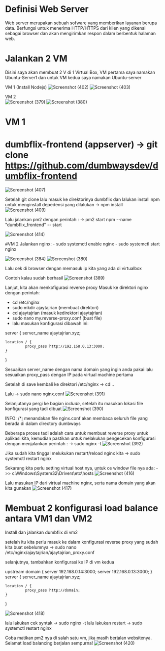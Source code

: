 # Definisi Web Server
Web server merupakan sebuah sofware yang memberikan layanan berupa data. Berfungsi untuk menerima HTTP/HTTPS dari klien yang dikenal sebagai browser dan akan mengirimkan respon dalam berbentuk halaman web.
 
# Jalankan 2 VM
Disini saya akan membuat 2 V di 1 Virtual Box, VM pertama saya namakan Ubuntu-Server1 dan untuk VM kedua saya namakan Ubuntu-server

VM 1 (Install Nodejs)
![Screenshot (402)](https://user-images.githubusercontent.com/109257850/203879662-252ed264-7f5b-47d7-b699-8d61122bfe70.png)
![Screenshot (403)](https://user-images.githubusercontent.com/109257850/203880271-cc2a77c5-07d5-4a88-babf-fcfeb5968076.png)

VM 2  
![Screenshot (379)](https://user-images.githubusercontent.com/109257850/203689635-49520a86-6a68-4957-afa7-2073d7889ad2.png)
![Screenshot (380)](https://user-images.githubusercontent.com/109257850/203689642-6339c852-d835-43a6-bee1-d361540d4ec1.png)

# VM 1  
# dumbflix-frontend (appserver) -> git clone https://github.com/dumbwaysdev/dumbflix-frontend
![Screenshot (407)](https://user-images.githubusercontent.com/109257850/203880444-e536cc04-04db-466c-8bb5-33efa8dbd509.png)

Setelah git clone lalu masuk ke direktorinya dumbflix dan lalukan install npm untuk menginstall depedensi yang dilalukan
-> npm install
![Screenshot (409)](https://user-images.githubusercontent.com/109257850/203881879-ba758c60-4395-424d-83df-6846f0f4d0ba.png)

Lalu jalankan pm2 dengan perintah :
-> pm2 start npm --name "dumbflix_frontend" -- start

![Screenshot (414)](https://user-images.githubusercontent.com/109257850/203884636-fe8759d4-cbc0-4fb5-80bb-ffe71cc96a7f.png)

#VM 2
Jalankan nginx: - sudo systemctl enable nginx
                - sudo systemctl start nginx
 
![Screenshot (384)](https://user-images.githubusercontent.com/109257850/203694939-bccc5858-0995-4878-9c34-c42e2283ad24.png)
![Screenshot (380)](https://user-images.githubusercontent.com/109257850/203690267-e8f9c333-d45d-4782-b62a-d4989c5c9808.png)

Lalu cek di browser dengan memasuk ip kita yang ada di virtualbox

Contoh kalau sudah berhasil 
![Screenshot (389)](https://user-images.githubusercontent.com/109257850/203695586-27daf638-e309-4730-a6c2-c57b96ab3621.png)

Lanjut, kita akan menkofigurasi reverse proxy 
Masuk ke direktori nginx dengan perintah:
- cd /etc/nginx  
- sudo mkdir ajaytajrian (membuat direktori)
- cd ajaytajrian (masuk kedirektori ajaytajrian) 
- sudo nano my.reverse-proxy.conf (buat file)
- lalu masukan konfigurasi dibawah ini:

server {
    server_name ajaytajrian.xyz;
    
    location / {
             proxy_pass http://192.168.0.13:3000;
    }
}
 
 Sesuaikan server_name dengan nama domain yang ingin anda pakai lalu sesuaikan proxy_pass dengan IP pada virtual machine pertama
 
 
Setelah di save kembali ke direktori /etc/nginx -> cd ..
 
Lalu -> sudo nano nginx.conf
 ![Screenshot (391)](https://user-images.githubusercontent.com/109257850/203715732-e51ae0eb-5fe3-42d6-845e-575fa8563f5e.png)

Selanjutanya pergi ke bagian *include*, setelah itu masukan lokasi file konfigurasi yang tadi dibuat
 ![Screenshot (390)](https://user-images.githubusercontent.com/109257850/203716031-c0d5c3bc-66ea-4924-ae8b-a28b12b47389.png)

INFO:
/*; menandakan file nginx.conf akan membaca seluruh file yang berada di dalam directory dumbways
 
 
Beberapa proses tadi adalah cara untuk membuat reverse proxy untuk aplikasi kita, kemudian pastikan untuk melakukan pengecekan konfigurasi dengan menjalankan
perintah :
 -> sudo nginx -t
 ![Screenshot (392)](https://user-images.githubusercontent.com/109257850/203716611-bb62f7a0-1509-410b-abec-39bb29ed33f8.png)

Jika sudah kita tinggal melukukan restart/reload nginx kita
 -> sudo systemctl restart nginx
 
Sekarang kita perlu setting virtual host nya, untuk os window file nya ada: ->> c:\Windows\System32\Drivers\etc\hosts
 ![Screenshot (416)](https://user-images.githubusercontent.com/109257850/203886589-32939f70-4da1-48d5-8d2f-4505ca903cc0.png)

Lalu masukan IP dari virtual machine nginx, serta nama domain yang akan kita gunakan
 ![Screenshot (417)](https://user-images.githubusercontent.com/109257850/203886660-9a02d7b7-6e43-4acb-9e3c-140fa3909150.png)

# Membuat 2 konfigurasi load balance antara VM1 dan VM2
Install dan jalankan dumbflix di vm2

setelah itu kita perlu masuk ke dalam konfigurasi reverse proxy yang sudah kita buat sebelumnya
-> sudo nano /etc/nginx/ajaytajrian/ajaytajrian_proxy.conf

selanjutnya, tambahkan konfigurasi ke IP di vm kedua

upstream domain {
    server 192.168.0.14:3000;
    server 192.168.0.13:3000;
}
server {
    server_name ajaytajrian.xyz;

    location / {
             proxy_pass http://domain;
    }
}
 
![Screenshot (418)](https://user-images.githubusercontent.com/109257850/203890077-2bac310d-681f-490a-8744-78f995d692a7.png)

lalu lakukan cek syntak -> sudo nginx -t
lalu lakukan restart -> sudo systemctl restart nginx 
 
Coba matikan pm2 nya di salah satu vm, jika masih berjalan websitenya. Selamat load balancing berjalan sempurna!
![Screenshot (420)](https://user-images.githubusercontent.com/109257850/204124195-e8b14ab0-a1c3-414b-af86-9c928ccb3bd1.png)

 
 
 
 
 
 
 
 
 
 
 
